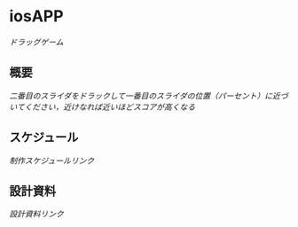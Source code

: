 # iosAPP
_ドラッグゲーム_
## 概要
_二番目のスライダをドラックして一番目のスライダの位置（パーセント）に近づいてください，近けなれば近いほどスコアが高くなる_
## スケジュール
_制作スケジュールリンク_

## 設計資料
_設計資料リンク_



